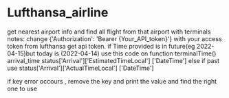 # Lufthansa_airline
 get nearest airport info and find all flight from that airport with terminals
 notes: change {'Authorization': 'Bearer {Your_API_token}'} with your access token from lufthansa get api token.
 if Time provided is in future(eg 2022-04-15)but today is (2022-04-14) use this code on function terminalTime()
                        arrival_time
 status['Arrival']['EstimatedTimeLocal'] ['DateTime']
 else if past use
 status['Arrival']['ActualTimeLocal'] ['DateTime']


 if key error occours , remove the key and print the value  and find the right one to use

